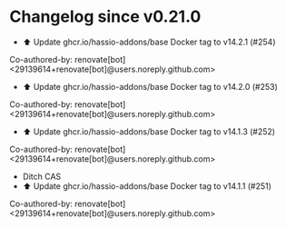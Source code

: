 # Changelog since v0.21.0
- ⬆️ Update ghcr.io/hassio-addons/base Docker tag to v14.2.1 (#254)

Co-authored-by: renovate[bot] <29139614+renovate[bot]@users.noreply.github.com> 
- ⬆️ Update ghcr.io/hassio-addons/base Docker tag to v14.2.0 (#253)

Co-authored-by: renovate[bot] <29139614+renovate[bot]@users.noreply.github.com> 
- ⬆️ Update ghcr.io/hassio-addons/base Docker tag to v14.1.3 (#252)

Co-authored-by: renovate[bot] <29139614+renovate[bot]@users.noreply.github.com> 
- Ditch CAS 
- ⬆️ Update ghcr.io/hassio-addons/base Docker tag to v14.1.1 (#251)

Co-authored-by: renovate[bot] <29139614+renovate[bot]@users.noreply.github.com> 

